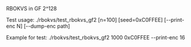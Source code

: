 RBOKVS in GF 2^128 

Test usage: ./rbokvs/test_rbokvs_gf2 [n=100] [seed=0xC0FFEE] [--print-enc N] [--dump-enc path] 

Example for test: ./rbokvs/test_rbokvs_gf2 1000 0xC0FFEE --print-enc 16

